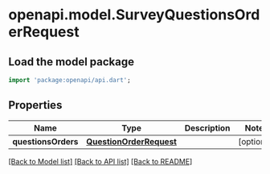 # openapi.model.SurveyQuestionsOrderRequest

## Load the model package
```dart
import 'package:openapi/api.dart';
```

## Properties
Name | Type | Description | Notes
------------ | ------------- | ------------- | -------------
**questionsOrders** | [**QuestionOrderRequest**](QuestionOrderRequest.md) |  | [optional] 

[[Back to Model list]](../README.md#documentation-for-models) [[Back to API list]](../README.md#documentation-for-api-endpoints) [[Back to README]](../README.md)


